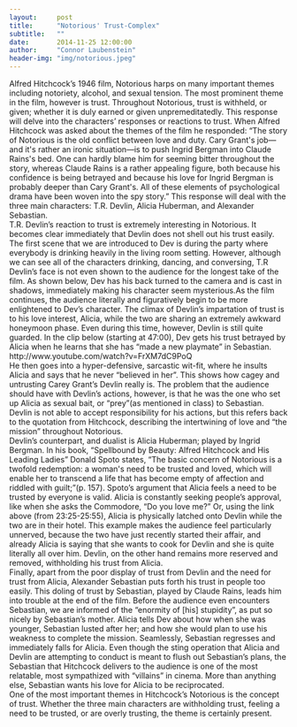 ```yaml
---
layout:     post
title:      "Notorious' Trust-Complex"
subtitle:   ""
date:       2014-11-25 12:00:00
author:     "Connor Laubenstein"
header-img: "img/notorious.jpeg"
---
```


<p>Alfred Hitchcock’s 1946 film, Notorious harps on many important themes including notoriety, alcohol, and sexual tension.  The most prominent theme in the film, however is trust.  Throughout Notorious, trust is withheld, or given; whether it is duly earned or given unpremeditatedly.  This response will delve into the characters’ responses or reactions to trust.  When Alfred Hitchcock was asked about the themes of the film he responded: “The story of Notorious is the old conflict between love and duty. Cary Grant's job—and it's rather an ironic situation—is to push Ingrid Bergman into Claude Rains's bed. One can hardly blame him for seeming bitter throughout the story, whereas Claude Rains is a rather appealing figure, both because his confidence is being betrayed and because his love for Ingrid Bergman is probably deeper than Cary Grant's. All of these elements of psychological drama have been woven into the spy story.”  This response will deal with the three main characters: T.R. Devlin, Alicia Huberman, and Alexander Sebastian.<br>
	T.R. Devlin’s reaction to trust is extremely interesting in Notorious.  It becomes clear immediately that Devlin does not shell out his trust easily.  The first scene that we are introduced to Dev is during the party where everybody is drinking heavily in the living room setting.  However, although we can see all of the characters drinking, dancing, and conversing, T.R Devlin’s face is not even shown to the audience for the longest take of the film.  As shown below, Dev has his back turned to the camera and is cast in shadows, immediately making his character seem mysterious.As the film continues, the audience literally and figuratively begin to be more enlightened to Dev’s character.  The climax of Devlin’s impartation of trust is to his love interest, Alicia, while the two are sharing an extremely awkward honeymoon phase.  Even during this time, however, Devlin is still quite guarded.  In the clip below (starting at 47:00), Dev gets his trust betrayed by Alicia when he learns that she has “made a new playmate” in Sebastian.<br>  
http://www.youtube.com/watch?v=FrXM7dC9PoQ<br>
He then goes into a hyper-defensive, sarcastic wit-fit, where he insults Alicia and says that he never “believed in her”.  This shows how cagey and untrusting Carey Grant’s Devlin really is.  The problem that the audience should have with Devlin’s actions, however, is that he was the one who set up Alicia as sexual bait, or “prey”(as mentioned in class) to Sebastian.  Devlin is not able to accept responsibility for his actions, but this refers back to the quotation from Hitchcock, describing the intertwining of love and “the mission” throughout Notorious.<br>
Devlin’s counterpart, and dualist is Alicia Huberman; played by Ingrid Bergman.  In his book, “Spellbound by Beauty: Alfred Hitchcock and His Leading Ladies” Donald Spoto states, “The basic concern of Notorious is a twofold redemption: a woman's need to be trusted and loved, which will enable her to transcend a life that has become empty of affection and riddled with guilt;”(p. 157).  Spoto’s argument that Alicia feels a need to be trusted by everyone is valid.  Alicia is constantly seeking people’s approval, like when she asks the Commodore, “Do you love me?”  Or, using the link above (from 23:25-25:55), Alicia is physically latched onto Devlin while the two are in their hotel.  This example makes the audience feel particularly unnerved, because the two have just recently started their affair, and already Alicia is saying that she wants to cook for Devlin and she is quite literally all over him.  Devlin, on the other hand remains more reserved and removed, withholding his trust from Alicia.<br>  
Finally, apart from the poor display of trust from Devlin and the need for trust from Alicia, Alexander Sebastian puts forth his trust in people too easily.  This doling of trust by Sebastian, played by Claude Rains, leads him into trouble at the end of the film.  Before the audience even encounters Sebastian, we are informed of the “enormity of [his] stupidity”, as put so nicely by Sebastian’s mother.  Alicia tells Dev about how when she was younger, Sebastian lusted after her; and how she would plan to use his weakness to complete the mission.  Seamlessly, Sebastian regresses and immediately falls for Alicia.  Even though the sting operation that Alicia and Devlin are attempting to conduct is meant to flush out Sebastian’s plans, the Sebastian that Hitchcock delivers to the audience is one of the most relatable, most sympathized with “villains” in cinema.  More than anything else, Sebastian wants his love for Alicia to be reciprocated.<br>
One of the most important themes in Hitchcock’s Notorious is the concept of trust.  Whether the three main characters are withholding trust, feeling a need to be trusted, or are overly trusting, the theme is certainly present.</p>